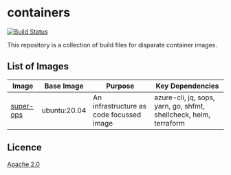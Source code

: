 # containers

[![Build Status](https://dev.azure.com/eirenauts/containers/_apis/build/status/eirenauts.containers?branchName=master)](https://dev.azure.com/eirenauts/containers/_build/latest?definitionId=1&branchName=master)

This repository is a collection of build files for disparate container images.

## List of Images

| Image                                                                                      | Base Image   | Purpose                                  | Key Dependencies                                                  |
| ------------------------------------------------------------------------------------------ | ------------ | ---------------------------------------- | ----------------------------------------------------------------- |
| [super-ops](https://github.com/users/eirenauts-infra/packages/container/package/super-ops) | ubuntu:20.04 | An infrastructure as code focussed image | azure-cli, jq, sops, yarn, go, shfmt, shellcheck, helm, terraform |

## Licence

[Apache 2.0](https://choosealicense.com/licenses/apache-2.0/)
